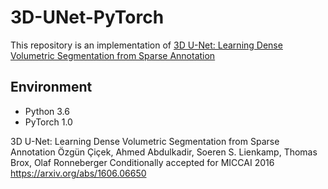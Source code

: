 # 3D-UNet-PyTorch
This repository is an implementation of [3D U-Net: Learning Dense Volumetric Segmentation from Sparse Annotation](https://arxiv.org/abs/1606.06650)

## Environment
+ Python 3.6
+ PyTorch 1.0

3D U-Net: Learning Dense Volumetric Segmentation from Sparse Annotation
Özgün Çiçek, Ahmed Abdulkadir, Soeren S. Lienkamp, Thomas Brox, Olaf Ronneberger
Conditionally accepted for MICCAI 2016
https://arxiv.org/abs/1606.06650
